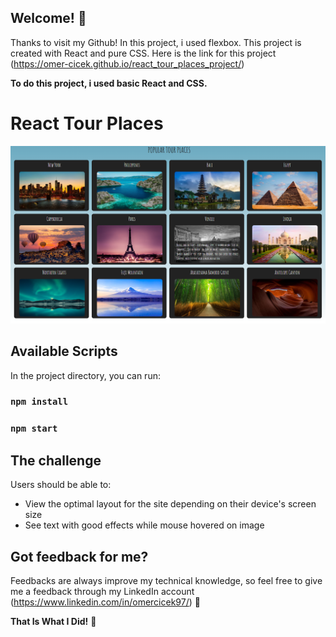 
## Welcome! 👋

Thanks to visit my Github! In this project, i used flexbox. This project is created with React and pure CSS. Here is the link for this project (https://omer-cicek.github.io/react_tour_places_project/)

**To do this project, i used basic React and CSS.**

# React Tour Places

![Design preview for the tour project section coding challenge](tourPlaces.png)

## Available Scripts

In the project directory, you can run:

### `npm install`
### `npm start`

## The challenge

Users should be able to:

- View the optimal layout for the site depending on their device's screen size
- See text with good effects while mouse hovered on image

## Got feedback for me?

Feedbacks are always improve my technical knowledge, so feel free to give me a feedback through my LinkedIn account (https://www.linkedin.com/in/omercicek97/) 🙌

**That Is What I Did!** 🚀
